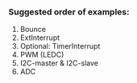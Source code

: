 ### Suggested order of examples:

1. Bounce
2. ExtInterrupt
3. Optional: TimerInterrupt
4. PWM (LEDC)
5. I2C-master & I2C-slave
6. ADC
